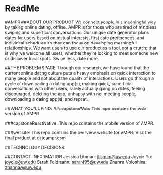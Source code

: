 # ReadMe

#AMPR
##ABOUT OUR PRODUCT
We connect people in a meaningful way by taking online dating, offline. AMPR is for those who are tired of mindless swiping and superficial conversations. Our unique date generator plans dates for users based on mutual interests, first date preferences, and individual schedules so they can focus on developing meaningful relationships. We want users to use our product as a tool, not a crutch; that is why we welcome all users, whether they’re looking to meet someone new or discover local spots. Swipe less, date more.

##THE PROBLEM SPACE
Through our research, we have found that the current online dating culture puts a heavy emphasis on quick interaction to many people and not about the quality of interactions. Users go through a cycle of downloading a dating app(s), making quick, superficial conversations with other users, rarely actually going on dates, feeling discouraged, deleting the app, unhappy with not meeting people, downloading a dating app(s), and repeat.

##WHAT YOU'LL FIND:
###capstoneWeb:
This repo contains the web version of AMPR

###capstoneReactNative:
This repo contains the mobile version of AMPR.

###website:
This repo contains the overview website for AMPR. 
Visit the final product at dateampr.com



##TECHNOLOGY DECISIONS:



##CONTACT INFORMATION
Jessica Libman: jlibman@uw.edu
Joycie Yu: joycie@uw.edu
Sarah Feldmann: sarahf95@uw.edu
Zhanna Voloshina: zhannav@uw.edu
